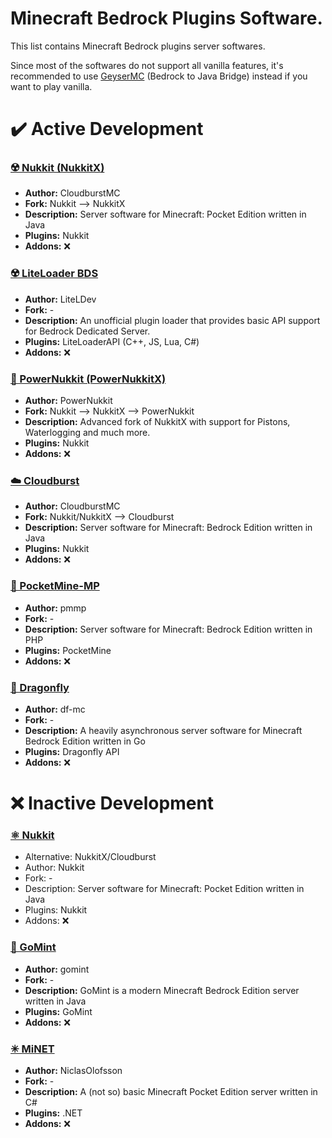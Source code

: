 # Minecraft Bedrock Plugins Software.
This list contains Minecraft Bedrock plugins server softwares.

Since most of the softwares do not support all vanilla features, it's recommended to use [GeyserMC](https://github.com/UeberallGebannt/server-softwares/blob/master/OTHERS.md#-geysermc) (Bedrock to Java Bridge) instead if you want to play vanilla.

# ✔️ Active Development
### [☢️ Nukkit (NukkitX)](https://github.com/CloudburstMC/Nukkit)
- **Author:** CloudburstMC
- **Fork:** Nukkit --> NukkitX
- **Description:** Server software for Minecraft: Pocket Edition written in Java
- **Plugins:** Nukkit
- **Addons:** ❌

### [☢️ LiteLoader BDS](https://github.com/LiteLDev/LiteLoaderBDS)
- **Author:** LiteLDev
- **Fork:** -
- **Description:** An unofficial plugin loader that provides basic API support for Bedrock Dedicated Server.
- **Plugins:** LiteLoaderAPI (C++, JS, Lua, C#)
- **Addons:** ❌

### [🔴 PowerNukkit (PowerNukkitX)](https://powernukkit.org/)
- **Author:** PowerNukkit
- **Fork:** Nukkit --> NukkitX --> PowerNukkit
- **Description:** Advanced fork of NukkitX with support for Pistons, Waterlogging and much more.
- **Plugins:** Nukkit
- **Addons:** ❌

### [☁️ Cloudburst](https://github.com/CloudburstMC/Server)
- **Author:** CloudburstMC
- **Fork:** Nukkit/NukkitX --> Cloudburst
- **Description:** Server software for Minecraft: Bedrock Edition written in Java
- **Plugins:** Nukkit
- **Addons:** ❌

### [💠 PocketMine-MP](https://github.com/pmmp/PocketMine-MP)
- **Author:** pmmp
- **Fork:** -
- **Description:** Server software for Minecraft: Bedrock Edition written in PHP
- **Plugins:** PocketMine
- **Addons:** ❌

### [🦋 Dragonfly](https://github.com/df-mc/dragonfly)
- **Author:** df-mc
- **Fork:** -
- **Description:** A heavily asynchronous server software for Minecraft Bedrock Edition written in Go
- **Plugins:** Dragonfly API
- **Addons:** ❌

# ❌ Inactive Development
### [⚛️ Nukkit](https://github.com/Nukkit/Nukkit)
- Alternative: NukkitX/Cloudburst
- Author: Nukkit
- Fork: -
- Description: Server software for Minecraft: Pocket Edition written in Java
- Plugins: Nukkit
- Addons: ❌

### [🍃 GoMint](https://github.com/gomint/gomint)
- **Author:** gomint
- **Fork:** -
- **Description:** GoMint is a modern Minecraft Bedrock Edition server written in Java
- **Plugins:** GoMint 
- **Addons:** ❌

### [✳ MiNET](https://github.com/NiclasOlofsson/MiNET)
- **Author:** NiclasOlofsson
- **Fork:** -
- **Description:**  A (not so) basic Minecraft Pocket Edition server written in C# 
- **Plugins:** .NET
- **Addons:** ❌
